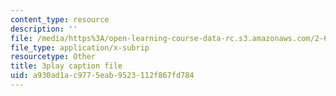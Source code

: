 ```yaml
---
content_type: resource
description: ''
file: /media/https%3A/open-learning-course-data-rc.s3.amazonaws.com/2-627-fundamentals-of-photovoltaics-fall-2013/a930ad1ac9775eab9523112f867fd784_vN5Yn-niTXE.vtt
file_type: application/x-subrip
resourcetype: Other
title: 3play caption file
uid: a930ad1a-c977-5eab-9523-112f867fd784
---
```

